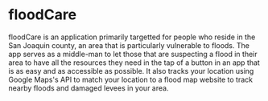 # floodCare

floodCare is an application primarily targetted for people who reside in the San Joaquin county, an area that is particularly vulnerable to floods. The app serves as a middle-man to let those that are suspecting a flood in their area to have all the resources they need in the tap of a button in an app that is as easy and as accessible as possible. It also tracks your location using Google Maps's API to match your location to a flood map website to track nearby floods and damaged levees in your area.


